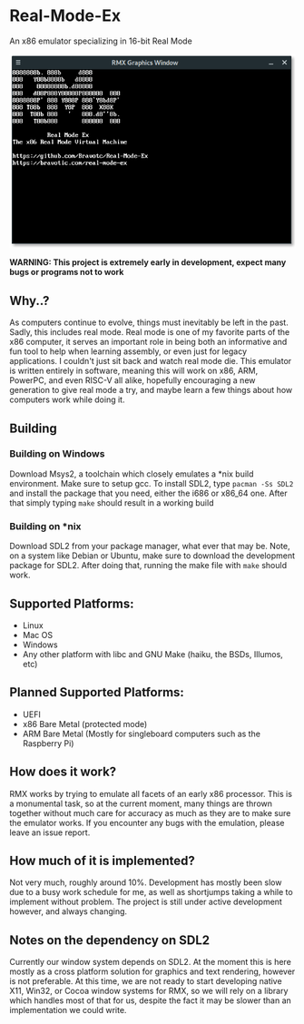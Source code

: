 # Real-Mode-Ex
An x86 emulator specializing in 16-bit Real Mode

![RMX in action](/images/real-mode-ex.png)

**WARNING: This project is extremely early in development, expect many bugs or programs not to work**

## Why..?

As computers continue to evolve, things must inevitably be left in the past.  Sadly, this includes real mode.  Real mode is one of my favorite parts of the x86 computer, it serves an important role in being both an informative and fun tool to help when learning assembly, or even just for legacy applications.  I couldn't just sit back and watch real mode die.  This emulator is written entirely in software, meaning this will work on x86, ARM, PowerPC, and even RISC-V all alike, hopefully encouraging a new generation to give real mode a try, and maybe learn a few things about how computers work while doing it.

## Building

### Building on Windows

Download Msys2, a toolchain which closely emulates a \*nix build environment.  Make sure to setup gcc.  To install SDL2, type `pacman -Ss SDL2` and install the package that you need, either the i686 or x86_64 one.  After that simply typing `make` should result in a working build

### Building on \*nix

Download SDL2 from your package manager, what ever that may be.  Note, on a system like Debian or Ubuntu, make sure to download the development package for SDL2.  After doing that, running the make file with `make` should work.

## Supported Platforms:

* Linux
* Mac OS
* Windows
* Any other platform with libc and GNU Make (haiku, the BSDs, Illumos, etc)

## Planned Supported Platforms:

* UEFI
* x86 Bare Metal (protected mode)
* ARM Bare Metal (Mostly for singleboard computers such as the Raspberry Pi)

## How does it work?

RMX works by trying to emulate all facets of an early x86 processor.  This is a monumental task, so at the current moment, many things are thrown together without much care for accuracy as much as they are to make sure the emulator works.  If you encounter any bugs with the emulation, please leave an issue report.

## How much of it is implemented?

Not very much, roughly around 10%.  Development has mostly been slow due to a busy work schedule for me, as well as shortjumps taking a while to implement without problem.  The project is still under active development however, and always changing.

## Notes on the dependency on SDL2

Currently our window system depends on SDL2.  At the moment this is here mostly as a cross platform solution for graphics and text rendering, however is not preferable.  At this time, we are not ready to start developing native X11, Win32, or Cocoa window systems for RMX, so we will rely on a library which handles most of that for us, despite the fact it may be slower than an implementation we could write.

